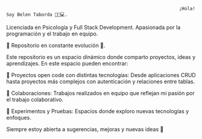                                                                    ¡Hola! Soy Belen Taborda 👩🏻💻. 

Licenciada en Psicología y Full Stack Development. 
Apasionada por la programación y el trabajo en equipo. 

🚀 Repositorio en constante evolución 🚀.

Este repositorio es un espacio dinámico donde comparto proyectos, ideas y aprendizajes. En este espacio pueden encontrar:

  📌 Proyectos open code con distintas tecnologías: Desde aplicaciones CRUD hasta proyectos más complejos con autenticación y relaciones entre tablas.

  📌 Colaboraciones: Trabajos realizados en equipo que reflejan mi pasión por el trabajo colaborativo.

  📌 Experimentos y Pruebas: Espacios donde exploro nuevas tecnologías y enfoques.
  

Siempre estoy abierta a sugerencias, mejoras y nuevas ideas 🌈
